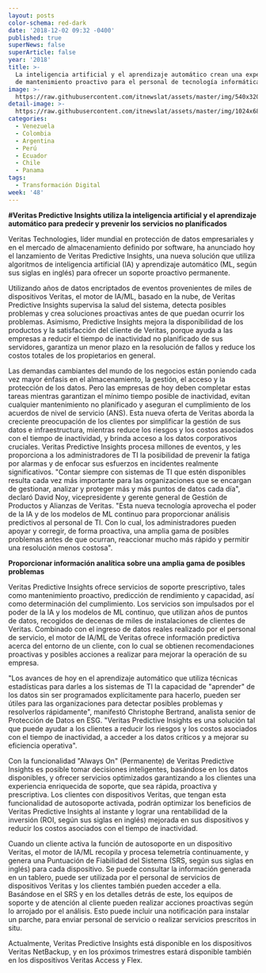 ```yaml
---
layout: posts
color-schema: red-dark
date: '2018-12-02 09:32 -0400'
published: true
superNews: false
superArticle: false
year: '2018'
title: >-
  La inteligencia artificial y el aprendizaje automático crean una experiencia
  de mantenimiento proactivo para el personal de tecnología informática (TI)
image: >-
  https://raw.githubusercontent.com/itnewslat/assets/master/img/540x320/IA-Blanco-p.jpg
detail-image: >-
  https://raw.githubusercontent.com/itnewslat/assets/master/img/1024x680/IA-Blanco-g.jpg
categories:
  - Venezuela
  - Colombia
  - Argentina
  - Perú
  - Ecuador
  - Chile
  - Panama
tags:
  - Transformación Digital
week: '48'
---
```

**#Veritas Predictive Insights utiliza la inteligencia artificial y el aprendizaje automático para predecir y prevenir los servicios no planificados**

Veritas Technologies, líder mundial en protección de datos empresariales y en el mercado de almacenamiento definido por software, ha anunciado hoy el lanzamiento de Veritas Predictive Insights, una nueva solución que utiliza algoritmos de inteligencia artificial (IA) y aprendizaje automático (ML, según sus siglas en inglés) para ofrecer un soporte proactivo permanente. 

Utilizando años de datos encriptados de eventos provenientes de miles de dispositivos Veritas, el motor de IA/ML, basado en la nube, de Veritas Predictive Insights supervisa la salud del sistema, detecta posibles problemas y crea soluciones proactivas antes de que puedan ocurrir los problemas. Asimismo, Predictive Insights mejora la disponibilidad de los productos y la satisfacción del cliente de Veritas, porque ayuda a las empresas a reducir el tiempo de inactividad no planificado de sus servidores, garantiza un menor plazo en la resolución de fallos y reduce los costos totales de los propietarios en general. 

Las demandas cambiantes del mundo de los negocios están poniendo cada vez mayor énfasis en el almacenamiento, la gestión, el acceso y la protección de los datos. Pero las empresas de hoy deben completar estas tareas mientras garantizan el mínimo tiempo posible de inactividad, evitan cualquier mantenimiento no planificado y aseguran el cumplimiento de los acuerdos de nivel de servicio (ANS). Esta nueva oferta de Veritas aborda la creciente preocupación de los clientes por simplificar la gestión de sus datos e infraestructura, mientras reduce los riesgos y los costos asociados con el tiempo de inactividad, y brinda acceso a los datos corporativos cruciales.
Veritas Predictive Insights procesa millones de eventos, y les proporciona a los administradores de TI la posibilidad de prevenir la fatiga por alarmas y de enfocar sus esfuerzos en incidentes realmente significativos.
"Contar siempre con sistemas de TI que estén disponibles resulta cada vez más importante para las organizaciones que se encargan de gestionar, analizar y proteger más y más puntos de datos cada día", declaró David Noy, vicepresidente y gerente general de Gestión de Productos y Alianzas de Veritas. "Esta nueva tecnología aprovecha el poder de la IA y de los modelos de ML continuo para proporcionar análisis predictivos al personal de TI. Con lo cual, los administradores pueden apoyar y corregir, de forma proactiva, una amplia gama de posibles problemas antes de que ocurran, reaccionar mucho más rápido y permitir una resolución menos costosa".

**Proporcionar información analítica sobre una amplia gama de posibles problemas**

Veritas Predictive Insights ofrece servicios de soporte prescriptivo, tales como mantenimiento proactivo, predicción de rendimiento y capacidad, así como determinación del cumplimiento. Los servicios son impulsados por el poder de la IA y los modelos de ML continuo, que utilizan años de puntos de datos, recogidos de decenas de miles de instalaciones de clientes de Veritas. Combinado con el ingreso de datos reales realizado por el personal de servicio, el motor de IA/ML de Veritas ofrece información predictiva acerca del entorno de un cliente, con lo cual se obtienen recomendaciones proactivas y posibles acciones a realizar para mejorar la operación de su empresa.

"Los avances de hoy en el aprendizaje automático que utiliza técnicas estadísticas para darles a los sistemas de TI la capacidad de "aprender" de los datos sin ser programados explícitamente para hacerlo, pueden ser útiles para las organizaciones para detectar posibles problemas y resolverlos rápidamente", manifestó Christophe Bertrand, analista senior de Protección de Datos en ESG. "Veritas Predictive Insights es una solución tal que puede ayudar a los clientes a reducir los riesgos y los costos asociados con el tiempo de inactividad, a acceder a los datos críticos y a mejorar su eficiencia operativa".
 
Con la funcionalidad "Always On" (Permanente) de Veritas Predictive Insights es posible tomar decisiones inteligentes, basándose en los datos disponibles, y ofrecer servicios optimizados garantizando a los clientes una experiencia enriquecida de soporte, que sea rápida, proactiva y prescriptiva. Los clientes con dispositivos Veritas, que tengan esta funcionalidad de autosoporte activada, podrán optimizar los beneficios de Veritas Predictive Insights al instante y lograr una rentabilidad de la inversión (ROI, según sus siglas en inglés) mejorada en sus dispositivos y reducir los costos asociados con el tiempo de inactividad.

Cuando un cliente activa la función de autosoporte en un dispositivo Veritas, el motor de IA/ML recopila y procesa telemetría continuamente, y genera una Puntuación de Fiabilidad del Sistema (SRS, según sus siglas en inglés) para cada dispositivo. Se puede consultar la información generada en un tablero, puede ser utilizada por el personal de servicios de dispositivos Veritas y los clientes también pueden acceder a ella. Basándose en el SRS y en los detalles detrás de este, los equipos de soporte y de atención al cliente pueden realizar acciones proactivas según lo arrojado por el análisis. Esto puede incluir una notificación para instalar un parche, para enviar personal de servicio o realizar servicios prescritos in situ. 

Actualmente, Veritas Predictive Insights está disponible  en los dispositivos Veritas NetBackup, y en los próximos trimestres estará disponible también en los dispositivos Veritas Access y Flex. 